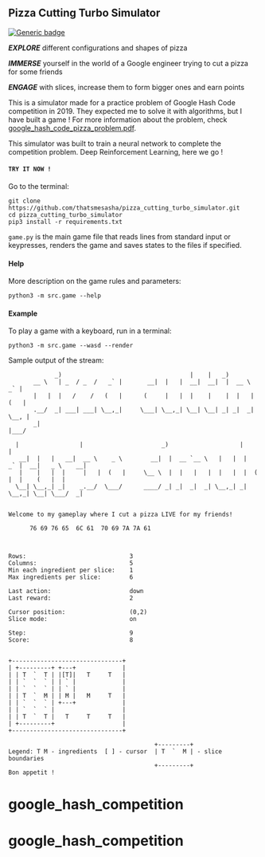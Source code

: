 ## Pizza Cutting Turbo Simulator
[![Generic badge](https://img.shields.io/badge/Python-3.6.3-green.svg)](https://shields.io/)

**_EXPLORE_** different configurations and shapes of pizza

**_IMMERSE_** yourself in the world of a Google engineer trying to cut a pizza for some friends

**_ENGAGE_** with slices, increase them to form bigger ones and earn points

This is a simulator made for a practice problem of Google Hash Code competition in 2019.
They expected me to solve it with algorithms, but I have built a game ! For more
information about the problem, check [google_hash_code_pizza_problem.pdf](./google_hash_code_pizza_problem.pdf).

This simulator was built to train a neural network to complete the competition problem.
Deep Reinforcement Learning, here we go !

#### `TRY IT NOW !`

Go to the terminal:

```
git clone https://github.com/thatsmesasha/pizza_cutting_turbo_simulator.git
cd pizza_cutting_turbo_simulator
pip3 install -r requirements.txt
```

`game.py` is the main game file that reads lines from standard input or keypresses,
renders the game and saves states to the files if specified.

#### Help

More description on the game rules and parameters:

```
python3 -m src.game --help
```

#### Example

To play a game with a keyboard, run in a terminal:

```
python3 -m src.game --wasd --render
```

Sample output of the stream:

```
             _)                                    |    |   _)
       __ \   | _  / _  /   _` |       __|  |   |  __|  __|  |  __ \    _` |
       |   |  |   /    /   (   |      (     |   |  |    |    |  |   |  (   |
       .__/  _| ___| ___| \__,_|     \___| \__,_| \__| \__| _| _|  _| \__, |
       _|                                                              |___/

  |                 |                      _)                    |         |
   __|  |   |   __|  __ \    _ \        __|  |  __ `__ \   |   |  |   _` |  __|   _ \    __|
   |    |   |  |     |   |  (   |     \__ \  |  |   |   |  |   |  |  (   |  |    (   |  |
  \__| \__,_| _|    _.__/  \___/      ____/ _| _|  _|  _| \__,_| _| \__,_| \__| \___/  _|


Welcome to my gameplay where I cut a pizza LIVE for my friends!

      76 69 76 65  6C 61  70 69 7A 7A 61



Rows:                             3
Columns:                          5
Min each ingredient per slice:    1
Max ingredients per slice:        6

Last action:                      down
Last reward:                      2

Cursor position:                  (0,2)
Slice mode:                       on

Step:                             9
Score:                            8


+-------------------------------+
| +---------+ +---+             |
| | T  `  T | |[T]|   T     T   |
| | `  `  ` | | ` |             |
| | `  `  ` | | ` |             |
| | T  `  M | | M |   M     T   |
| | `  `  ` | +---+             |
| | `  `  ` |                   |
| | T  `  T |   T     T     T   |
| +---------+                   |
+-------------------------------+

                                         +---------+
Legend: T M - ingredients  [ ] - cursor  | T  `  M | - slice boundaries
                                         +---------+
Bon appetit !
```
# google_hash_competition
# google_hash_competition
